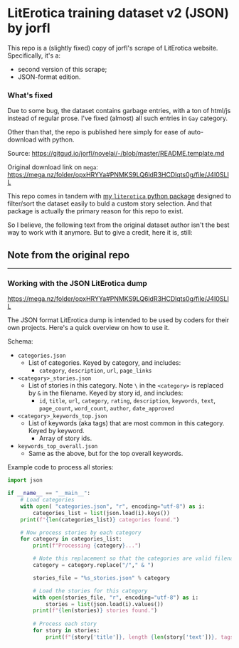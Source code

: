 # LitErotica training dataset v2 (JSON) by jorfl

This repo is a (slightly fixed) copy of jorfl's scrape of LitErotica website. Specifically, it's a:
- second version of this scrape;
- JSON-format edition.

### What's fixed
Due to some bug, the dataset contains garbage entries, with a ton of html/js instead of regular prose.
I've fixed (almost) all such entries in `Gay` category.

Other than that, the repo is published here simply for ease of auto-download with python.

Source: https://gitgud.io/jorfl/novelai/-/blob/master/README.template.md

Original download link on `mega`: https://mega.nz/folder/opxHRYYa#PNMKS9LQ6ldR3HCDlqts0g/file/J4I0SLIL

This repo comes in tandem with [my `literotica` python package](https://github.com/Lex-DRL/literotica-PyPackage) designed to filter/sort the dataset easily to buld a custom story selection. And that package is actually the primary reason for this repo to exist.

So I believe, the following text from the original dataset author isn't the best way to work with it anymore. But to give a credit, here it is, still:

## Note from the original repo

---

### Working with the JSON LitErotica dump
https://mega.nz/folder/opxHRYYa#PNMKS9LQ6ldR3HCDlqts0g/file/J4I0SLIL

The JSON format LitErotica dump is intended to be used by coders for their own projects. Here's a quick overview on how to use it.

Schema:
* `categories.json`
	* List of categories. Keyed by category, and includes:
		* `category`, `description`, `url`, `page_links`
* `<category>_stories.json`
	* List of stories in this category. Note `\` in the `<category>` is replaced by `&` in the filename. Keyed by story id, and includes:
		* `id`, `title`, `url`, `category`, `rating`, `description`, `keywords`, `text`, `page_count`, `word_count`, `author`, `date_approved`
* `<category>_keywords_top.json`
	* List of keywords (aka tags) that are most common in this category. Keyed by keyword.
		* Array of story ids.
* `keywords_top_overall.json`
	* Same as the above, but for the top overall keywords.

Example code to process all stories:
```python
import json

if __name__ == "__main__":
	# Load categories
	with open( "categories.json", "r", encoding="utf-8") as i:
		categories_list = list(json.load(i).keys())
	print(f"{len(categories_list)} categories found.")

	# Now process stories by each category
	for category in categories_list:
		print(f"Processing {category}...")

		# Note this replacement so that the categories are valid filenames
		category = category.replace("/"," & ")

		stories_file = "%s_stories.json" % category

		# Load the stories for this category
		with open(stories_file, "r", encoding="utf-8") as i:
			stories = list(json.load(i).values())
		print(f"{len(stories)} stories found.")
		
		# Process each story
		for story in stories:
			print(f"{story['title']}, length {len(story['text'])}, tags [{','.join(story['keywords'])}]")

```